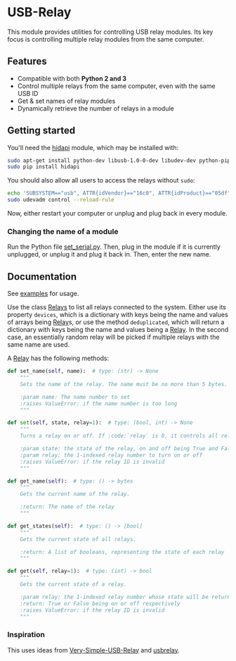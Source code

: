 # USB-Relay
This module provides utilities for controlling USB relay modules. Its
key focus is controlling multiple relay modules from the same computer.

## Features
- Compatible with both **Python 2 and 3**
- Control multiple relays from the same computer, even with the same USB
  ID
- Get & set names of relay modules
- Dynamically retrieve the number of relays in a module

## Getting started
You'll need the [hidapi] module, which may be installed with:

```bash
sudo apt-get install python-dev libusb-1.0-0-dev libudev-dev python-pip
sudo pip install hidapi
```

You should also allow all users to access the relays without `sudo`:

```bash
echo 'SUBSYSTEM=="usb", ATTR{idVendor}=="16c0", ATTR{idProduct}=="05df", MODE="777"' | sudo tee /etc/udev/rules.d/99-usbrelay.rules
sudo udevadm control --reload-rule
```

Now, either restart your computer or unplug and plug back in every
module.

### Changing the name of a module
Run the Python file [set_serial.py]. Then, plug in the module if it is
currently unplugged, or unplug it and plug it back in. Then, enter the
new name.

[set_serial.py]: set_serial.py

[hidapi]: https://github.com/trezor/cython-hidapi

## Documentation
See [examples] for usage.

Use the class [Relays] to list all relays connected to the system.
Either use its property `devices`, which is a dictionary with keys being
the name and values of arrays being [Relay]s, or use the method
`deduplicated`, which will return a dictionary with keys being the name
and values being a [Relay]. In the second case, an essentially random
relay will be picked if multiple relays with the same name are used.

A [Relay] has the following methods:

```python
def set_name(self, name):  # type: (str) -> None
    """
    Sets the name of the relay. The name must be no more than 5 bytes. It may be any 5 bytes, including unicode.

    :param name: The name number to set
    :raises ValueError: if the name number is too long
    """

def set(self, state, relay=1):  # type: (bool, int) -> None
    """
    Turns a relay on or off. If :code:`relay` is 0, it controls all relays.

    :param state: the state of the relay, on and off being True and False respectively
    :param relay: the 1-indexed relay number to turn on or off
    :raises ValueError: if the relay ID is invalid
    """

def get_name(self):  # type: () -> bytes
    """
    Gets the current name of the relay.

    :return: The name of the relay
    """

def get_states(self):  # type: () -> [bool]
    """
    Gets the current state of all relays.

    :return: A list of booleans, representing the state of each relay
    """

def get(self, relay=1):  # type: (int) -> bool
    """
    Gets the current state of a relay.

    :param relay: the 1-indexed relay number whose state will be returned
    :return: True or False being on or off respectively
    :raises ValueError: if the relay ID is invalid
    """
```

[examples]: examples
[Relays]: __init__.py#L13
[Relay]: __init__.py#L42

### Inspiration
This uses ideas from [Very-Simple-USB-Relay] and [usbrelay].

[Very-Simple-USB-Relay]: https://github.com/jaketeater/Very-Simple-USB-Relay
[usbrelay]: https://github.com/darrylb123/usbrelay